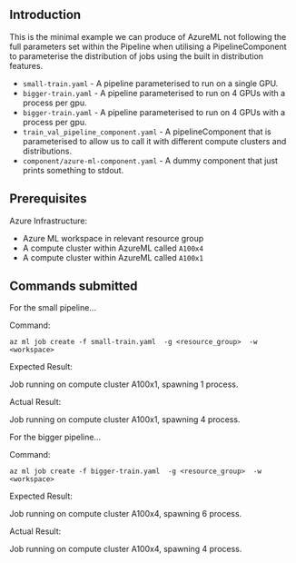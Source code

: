 
## Introduction

This is the minimal example we can produce of AzureML not following the full
parameters set within the Pipeline when utilising a PipelineComponent to
parameterise the distribution of jobs using the built in distribution features.

- `small-train.yaml` - A pipeline parameterised to run on a single GPU.
- `bigger-train.yaml` -  A pipeline parameterised to run on 4 GPUs with a
   process per gpu.
- `bigger-train.yaml` -  A pipeline parameterised to run on 4 GPUs with a
   process per gpu.
- `train_val_pipeline_component.yaml` - A pipelineComponent that is
  parameterised to allow us to call it with different compute clusters and
  distributions.
- `component/azure-ml-component.yaml` - A dummy component that just prints
  something  to stdout.

## Prerequisites

Azure Infrastructure:
- Azure ML workspace in relevant resource group
- A compute cluster within AzureML called `A100x4`
- A compute cluster within AzureML called `A100x1`


## Commands submitted

For the small pipeline...

Command:
```
az ml job create -f small-train.yaml  -g <resource_group>  -w <workspace>
```

Expected Result:

Job running on compute cluster A100x1, spawning 1 process.

Actual Result:

Job running on compute cluster A100x1, spawning 4 process.


For the bigger pipeline...

Command:
```
az ml job create -f bigger-train.yaml  -g <resource_group>  -w <workspace>
```

Expected Result:

Job running on compute cluster A100x4, spawning 6 process.

Actual Result:

Job running on compute cluster A100x4, spawning 4 process.
